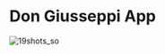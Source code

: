 # Don Giusseppi App


![19shots_so](https://github.com/cesar-brandon/DonGiusseppiApp/assets/90112040/76c576dc-9c10-4124-b111-c364a9b483c9)
